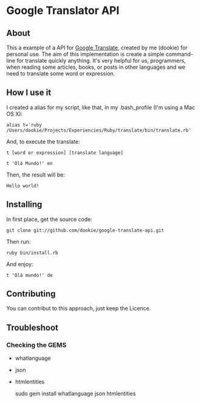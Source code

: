 # Google Translator API

## About
This a example of a API for [Google Translate](http://translate.google.com.br/), created by me (dookie) for personal use.
The aim of this implementation is create a simple command-line for translate quickly anything. It's very helpful for us, programmers, when reading some articles, books, or posts in other languages and we need to translate some word or expression.

## How I use it
I created a alias for my script, like that, in my .bash_profile (I'm using a Mac OS X):

	alias t='ruby /Users/dookie/Projects/Experiencies/Ruby/translate/bin/translate.rb'

And, to execute the translate:

	t [word or expression] [translate language]

	t 'Olá Mundo!' en
	
Then, the result will be:

	Hello world!

## Installing
In first place, get the source code:
	
	git clone git://github.com/dookie/google-translate-api.git


Then run:
	
	ruby bin/install.rb


And enjoy:

	t 'Olá mundo!' de

## Contributing
You can contribut to this approach, just keep the Licence.

## Troubleshoot

### Checking the GEMS

* whatlanguage
* json
* htmlentities

	sudo gem install whatlanguage json htmlentities